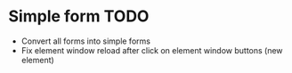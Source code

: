# Simple form TODO

* Convert all forms into simple forms
* Fix element window reload after click on element window buttons (new element)

